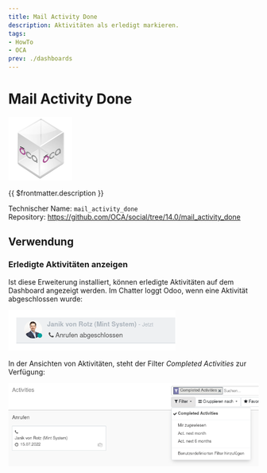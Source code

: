 ```yaml
---
title: Mail Activity Done
description: Aktivitäten als erledigt markieren.
tags:
- HowTo
- OCA
prev: ./dashboards
---
```

# Mail Activity Done
![icon_oca_app](assets/icon_oca_app.png)

{{ $frontmatter.description }}

Technischer Name: `mail_activity_done`\
Repository: <https://github.com/OCA/social/tree/14.0/mail_activity_done>

## Verwendung

### Erledigte Aktivitäten anzeigen

Ist diese Erweiterung installiert, können erledigte Aktivitäten auf dem Dashboard angezeigt werden. Im Chatter loggt Odoo, wenn eine Aktivität abgeschlossen wurde:

![](assets/Mail%20Activity%20Done.png)

In der Ansichten von Aktivitäten, steht der Filter *Completed Activities* zur Verfügung:

![](assets/Mail%20Activity%20Done%20Filter.png)